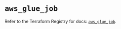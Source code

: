 # `aws_glue_job`

Refer to the Terraform Registry for docs: [`aws_glue_job`](https://registry.terraform.io/providers/hashicorp/aws/6.12.0/docs/resources/glue_job).
